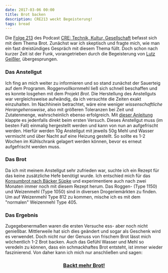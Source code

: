 ```yaml
---
date: 2017-03-06 00:00
title: Brot backen
description: CRE213 weckt Begeisterung!
tags: bread
---
```


Die [Folge 213](https://cre.fm/cre213-brot) des Podcast [CRE: Technik, Kultur, Gesellschaft](https://cre.fm) befasst sich mit dem Thema Brot.
Zunächst war ich skeptisch und fragte mich, wie man ein fast dreistündiges Gespräch mit diesem Thema füllt.
Doch schon nach kurzer Zeit ist der Funk, vorangetrieben durch die Begeisterung von [Lutz Geißler](https://www.ploetzblog.de), übergesprungen.

### Das Anstellgut
Ich fing an mich weiter zu informieren und so stand zunächst der Sauerteig auf dem Programm.
Roggenvollkornmehl ließ sich schnell beschaffen und es konnte losgehen mit dem Projekt *Brot*.
Die Herstellung des Anstellguts war vergleichsweise aufwändig, da ich versuchte die Zeiten exakt einzuhalten.
Im Nachhinein betrachtet, wäre eine weniger *wissenschaftliche Herangehensweise*, also mit größeren Toleranzen bei Zeit und Zutatenmenge, wahrscheinlich ebenso erfolgreich.
Mit [dieser Anleitung](https://www.ploetzblog.de/tipps-und-tricks/sauerteig/) klappte es jedenfalls direkt beim ersten Versuch.
Dieses Anstellgut muss (im besten Fall) einmalig hergestellt werden und kann von nun an aufgefrischt werden.
Hierfür werden 10g Anstellgut mit jeweils 50g Mehl und Wasser vermischt und über Nacht auf eine Heizung gestellt.
So sollte es 1-2 Wochen im Kühlschrank gelagert werden können, bevor es erneut aufgefrischt werden muss.

### Das Brot
Da ich mit meinem Anstellgut sehr zufrieden war, suchte ich ein Rezept für das keine zusätzliche Hefe benötigt wurde.
Ich entschied mich für das [Konsumbrot nach Bäcker Süpke](https://www.ploetzblog.de/2009/08/16/gebacken-konsumbrot/) und experimentiere auch nach zwei Monaten immer noch mit diesem Rezept herum.
Das Roggen- (Type 1150) und Weizenmehl (Type 1050) sind in diversen Drogeriemärkten zu finden.
Um auf Weizenmehl Type 812 zu kommen, mische ich es mit dem "normalen" Weizenmehl Type 405.

### Das Ergebnis
Zugegebenermaßen waren die ersten Versuche ess- aber noch nicht genießbar.
Mittlerweile hat sich dies geändert und sogar als Geschenk wird es verwendet.
Doch nicht nur der Genuss von frischem Brot lässt mich wöchentlich 1-2 Brot backen.
Auch das Gefühl Wasser und Mehl so veredeln zu können, dass ein schmackhaftes Brot entsteht, ist immer wieder faszinierend.
Von daher kann ich mich nur anschließen und sagen:
<h3 style="text-align: center;" markdown="1"><a href="https://janw.io/backt-mehr-brot">Backt mehr Brot!</a></h3>
